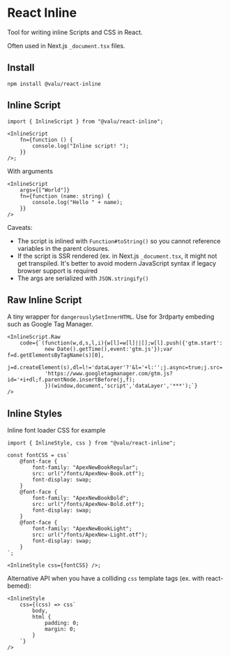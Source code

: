 # React Inline

Tool for writing inline Scripts and CSS in React.

Often used in Next.js `_document.tsx` files.

## Install

```
npm install @valu/react-inline
```

## Inline Script

```tsx
import { InlineScript } from "@valu/react-inline";

<InlineScript
    fn={function () {
        console.log("Inline script! ");
    }}
/>;
```

With arguments

```tsx
<InlineScript
    args={["World"]}
    fn={function (name: string) {
        console.log("Hello " + name);
    }}
/>
```

Caveats:

-   The script is inlined with `Function#toString()` so you cannot reference
    variables in the parent closures.
-   If the script is SSR rendered (ex. in Next.js `_document.tsx`, it might not get transpiled. It's better to avoid modern JavaScript syntax if legacy browser support is required
-   The args are serialized with `JSON.stringify()`

## Raw Inline Script

A tiny wrapper for `dangerouslySetInnerHTML`. Use for 3rdparty embeding such as
Google Tag Manager.

```tsx
<InlineScript.Raw
    code={`(function(w,d,s,l,i){w[l]=w[l]||[];w[l].push({'gtm.start':
            new Date().getTime(),event:'gtm.js'});var f=d.getElementsByTagName(s)[0],
            j=d.createElement(s),dl=l!='dataLayer'?'&l='+l:'';j.async=true;j.src=
            'https://www.googletagmanager.com/gtm.js?id='+i+dl;f.parentNode.insertBefore(j,f);
            })(window,document,'script','dataLayer','***');`}
/>
```

## Inline Styles

Inline font loader CSS for example

```tsx
import { InlineStyle, css } from "@valu/react-inline";

const fontCSS = css`
    @font-face {
        font-family: "ApexNewBookRegular";
        src: url("/fonts/ApexNew-Book.otf");
        font-display: swap;
    }
    @font-face {
        font-family: "ApexNewBookBold";
        src: url("/fonts/ApexNew-Bold.otf");
        font-display: swap;
    }
    @font-face {
        font-family: "ApexNewBookLight";
        src: url("/fonts/ApexNew-Light.otf");
        font-display: swap;
    }
`;

<InlineStyle css={fontCSS} />;
```

Alternative API when you have a colliding `css` template tags (ex. with react-bemed):

```tsx
<InlineStyle
    css={(css) => css`
        body,
        html {
            padding: 0;
            margin: 0;
        }
    `}
/>
```
